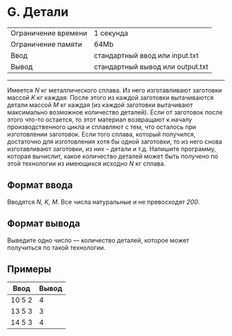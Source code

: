 # G. Детали

<table>
  <tr>
  	<td>Ограничение времени</td>
  	<td>1 секунда</td>
  </tr>
  <tr>
  	<td>Ограничение памяти</td>
  	<td>64Mb</td>
  </tr>
  <tr>
  	<td>Ввод</td>
  	<td>стандартный ввод или input.txt</td>
  </tr>
  <tr>
  	<td>Вывод</td>
  	<td>стандартный вывод или output.txt</td>
  </tr>
</table>

---
Имеется *N* кг металлического сплава. Из него изготавливают заготовки массой *K* кг каждая. После этого из каждой заготовки вытачиваются детали массой *M* кг каждая (из каждой заготовки вытачивают максимально возможное количество деталей). Если от заготовок после этого что-то остается, то этот материал возвращают к началу производственного цикла и сплавляют с тем, что осталось при изготовлении заготовок. Если того сплава, который получился, достаточно для изготовления хотя бы одной заготовки, то из него снова изготавливают заготовки, из них – детали и т.д. Напишите программу, которая вычислит, какое количество деталей может быть получено по этой технологии из имеющихся исходно *N* кг сплава.

## Формат ввода

Вводятся *N, K, M*. Все числа натуральные и не превосходят *200*.

## Формат вывода

Выведите одно число — количество деталей, которое может получиться по такой технологии.

## Примеры

|Ввод|Вывод|
|---|---|
|10 5 2|4|
|13 5 3|3|
|14 5 3|4|

